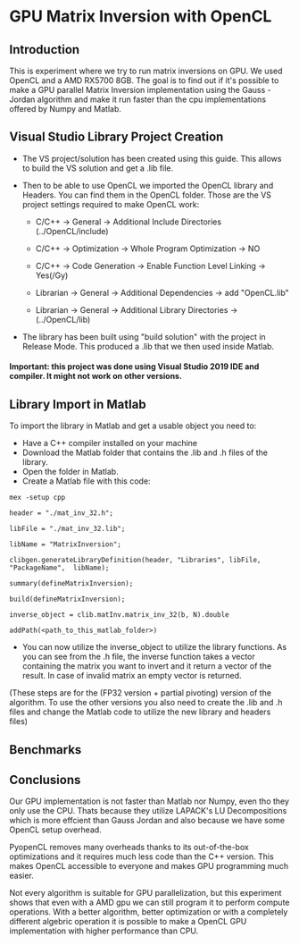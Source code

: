 # GPU Matrix Inversion with OpenCL

## Introduction
This is experiment where we try to run matrix inversions on GPU. We used OpenCL and a AMD RX5700 8GB.
The goal is to find out if it's possible to make a GPU parallel Matrix Inversion implementation using the Gauss - Jordan algorithm and make it run faster than the cpu implementations offered by Numpy and Matlab.

## Visual Studio Library Project Creation 
- The VS project/solution has been created using this guide. This allows to build the VS solution and get a .lib file.
- Then to be able to use OpenCL we imported the OpenCL library and Headers. You can find them in the OpenCL folder. 
Those are the VS project settings required to make OpenCL work:
  - C/C++ -> General -> Additional Include Directories (../OpenCL/include) 

  - C/C++ -> Optimization -> Whole Program Optimization -> NO 

  - C/C++ -> Code Generation -> Enable Function Level Linking -> Yes(/Gy) 

  - Librarian -> General -> Additional Dependencies -> add "OpenCL.lib" 

  - Librarian -> General -> Additional Library Directories -> (../OpenCL/lib) 

- The library has been built using "build solution" with the project in Release Mode. This produced a .lib that we then used inside Matlab.

#### Important: this project was done using Visual Studio 2019 IDE and compiler. It might not work on other versions.

## Library Import in Matlab 
To import the library in Matlab and get a usable object you need to:
- Have a C++ compiler installed on your machine
- Download the Matlab folder that contains the .lib and .h files of the library.
- Open the folder in Matlab. 
- Create a Matlab file with this code:

```
mex -setup cpp 

header = "./mat_inv_32.h"; 

libFile = "./mat_inv_32.lib"; 

libName = "MatrixInversion"; 

clibgen.generateLibraryDefinition(header, "Libraries", libFile, "PackageName",  libName); 

summary(defineMatrixInversion); 

build(defineMatrixInversion); 

inverse_object = clib.matInv.matrix_inv_32(b, N).double 

addPath(<path_to_this_matlab_folder>)
```
- You can now utilize the inverse_object to utilize the library functions. As you can see from the .h file, the inverse function takes a vector containing the matrix you want to invert and it return a vector of the result. 
In case of invalid matrix an empty vector is returned.

(These steps are for the (FP32 version + partial pivoting) version of the algorithm. To use the other versions you also need to create the .lib and .h files and change the Matlab code to utilize the new library and headers files)

## Benchmarks

## Conclusions
Our GPU implementation is not faster than Matlab nor Numpy, even tho they only use the CPU. Thats because they utilize LAPACK's LU Decompositions which is more effcient than Gauss Jordan and also because we have some OpenCL setup overhead.

PyopenCL removes many overheads thanks to its out-of-the-box optimizations and it requires much less code than the C++ version. This makes OpenCL accessible to everyone and makes GPU programming much easier. 

Not every algorithm is suitable for GPU parallelization, but this experiment shows that even with a AMD gpu we can still program it to perform compute operations. With a better algorithm, better optimization or with a completely different algebric operation it is possible to make a OpenCL GPU implementation with higher performance than CPU.



